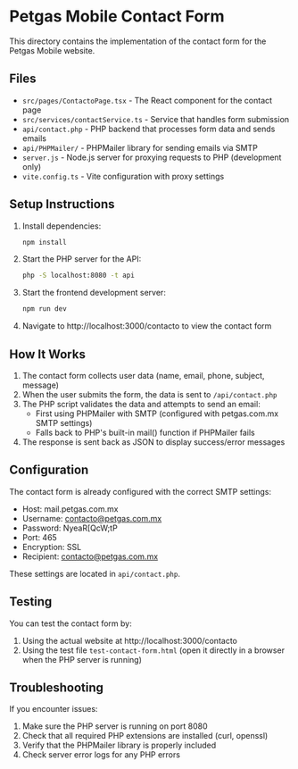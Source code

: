 # Petgas Mobile Contact Form

This directory contains the implementation of the contact form for the Petgas Mobile website.

## Files

- `src/pages/ContactoPage.tsx` - The React component for the contact page
- `src/services/contactService.ts` - Service that handles form submission
- `api/contact.php` - PHP backend that processes form data and sends emails
- `api/PHPMailer/` - PHPMailer library for sending emails via SMTP
- `server.js` - Node.js server for proxying requests to PHP (development only)
- `vite.config.ts` - Vite configuration with proxy settings

## Setup Instructions

1. Install dependencies:
   ```bash
   npm install
   ```

2. Start the PHP server for the API:
   ```bash
   php -S localhost:8080 -t api
   ```

3. Start the frontend development server:
   ```bash
   npm run dev
   ```

4. Navigate to http://localhost:3000/contacto to view the contact form

## How It Works

1. The contact form collects user data (name, email, phone, subject, message)
2. When the user submits the form, the data is sent to `/api/contact.php`
3. The PHP script validates the data and attempts to send an email:
   - First using PHPMailer with SMTP (configured with petgas.com.mx SMTP settings)
   - Falls back to PHP's built-in mail() function if PHPMailer fails
4. The response is sent back as JSON to display success/error messages

## Configuration

The contact form is already configured with the correct SMTP settings:
- Host: mail.petgas.com.mx
- Username: contacto@petgas.com.mx
- Password: NyeaR[QcW;tP
- Port: 465
- Encryption: SSL
- Recipient: contacto@petgas.com.mx

These settings are located in `api/contact.php`.

## Testing

You can test the contact form by:

1. Using the actual website at http://localhost:3000/contacto
2. Using the test file `test-contact-form.html` (open it directly in a browser when the PHP server is running)

## Troubleshooting

If you encounter issues:

1. Make sure the PHP server is running on port 8080
2. Check that all required PHP extensions are installed (curl, openssl)
3. Verify that the PHPMailer library is properly included
4. Check server error logs for any PHP errors